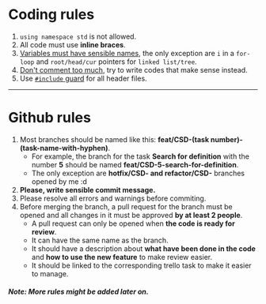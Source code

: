 # Coding rules

1. `using namespace std` is not allowed.
2. All code must use **inline braces**.
3. [Variables must have sensible names](https://www.youtube.com/watch?v=-J3wNP6u5YU), the only exception are `i` in a `for-loop` and `root/head/cur` pointers for `linked list/tree`.
4. [Don't comment too much](https://www.youtube.com/watch?v=Bf7vDBBOBUA), try to write codes that make sense instead.
5. Use [`#include` guard](https://en.wikipedia.org/wiki/Include_guard) for all header files.

---

# Github rules

1. Most branches should be named like this: **feat/CSD-(task number)-(task-name-with-hyphen)**.
    - For example, the branch for the task **Search for definition** with the number **5** should be named **feat/CSD-5-search-for-definition**.
    - The only exception are **hotfix/CSD- and refactor/CSD-** branches opened by me :d
2. **Please, write sensible commit message.**
3. Please resolve all errors and warnings before commiting.
4. Before merging the branch, a pull request for the branch must be opened and all changes in it must be approved **by at least 2 people**.
    - A pull request can only be opened when **the code is ready for review**.
    - It can have the same name as the branch.
    - It should have a description about **what have been done in the code** and **how to use the new feature** to make review easier.
    - It should be linked to the corresponding trello task to make it easier to manage.

##### Note: More rules might be added later on.
